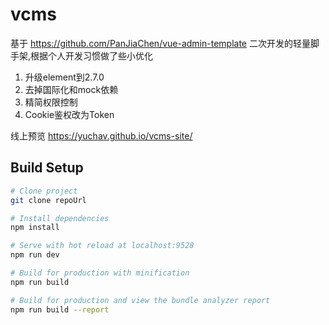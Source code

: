 # vcms

基于 https://github.com/PanJiaChen/vue-admin-template 二次开发的轻量脚手架,根据个人开发习惯做了些小优化

1. 升级element到2.7.0
2. 去掉国际化和mock依赖
3. 精简权限控制
4. Cookie鉴权改为Token


线上预览
https://yuchav.github.io/vcms-site/


## Build Setup

```bash
# Clone project
git clone repoUrl

# Install dependencies
npm install

# Serve with hot reload at localhost:9528
npm run dev

# Build for production with minification
npm run build

# Build for production and view the bundle analyzer report
npm run build --report
```

